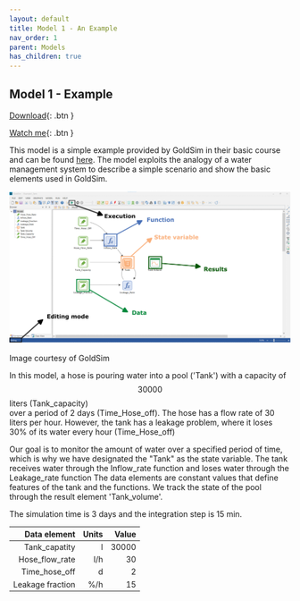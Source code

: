 ```yaml
---
layout: default
title: Model 1 - An Example
nav_order: 1
parent: Models
has_children: true
---
```


## Model 1 - Example


[Download](https://github.com/SergioCoboLopez/Workshop_ESA/blob/main/GoldSim_Models/Model1_Example.gsm){: .btn }


[Watch me](https://www.youtube.com/watch?v=htNLMYaaiCE){: .btn }

This model is a simple example provided by GoldSim in their basic course and can be found [here](https://www.goldsim.com/Courses/BasicGoldSim/Unit3/Lesson2/). 
The model exploits the analogy of a water management system to describe
a simple scenario and show the basic elements used in GoldSim. 

![Figure](../figures/Simple_model_explanation.png)

Image courtesy of GoldSim

In this model, a hose is pouring water into a pool ('Tank') with a capacity of $$30000$$ liters (Tank_capacity)  
over a period of 2 days (Time_Hose_off). The hose has a flow rate of 30 liters per hour. However, the tank 
has a leakage problem, where it loses 30% of its water every hour (Time_Hose_off)

Our goal is to monitor the amount of water over a specified period of time, which is why we have designated
 the "Tank" as the state variable. The tank receives water through the Inflow_rate function and loses water
 through the Leakage_rate function The data elements are constant values that define features of the tank and
the functions. We track the state of the pool through the result element 'Tank_volume'.

The simulation time is 3 days and the integration step is 15 min.

|Data element|Units|Value|
|------------:|----------:|-------:|
|Tank_capatity   |l  |30000|
|Hose_flow_rate  |l/h|30  |
|Time_hose_off   |d  |2    |
|Leakage fraction|%/h|15|





